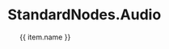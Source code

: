 # StandardNodes.Audio

<ul class="list">
  <li v-for="item in data.classes" :key="item">
    <router-link :to="item.link">
      <Icon type="class" />
      <span>{{ item.name }}</span>
    </router-link>
  </li>
</ul>

<script setup>
import data from "../../../../reflections/standard-nodes/audio.json";
</script>

<style scoped>
.list {
  column-count: 3;
  column-gap: 3rem;
  list-style: none;
}
.list li a {
  white-space: nowrap;
}

@media (max-width: 945px) {
  .list {
    column-count: 2;
  }
}
@media (max-width: 490px) {
  .list {
    column-count: 1;
  }
}
</style>
